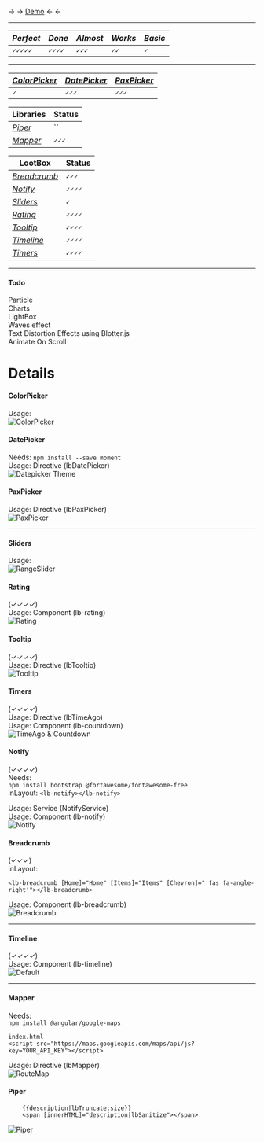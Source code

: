 &rightarrow; &rightarrow; 
[Demo](https://krsln.github.io/NgLootBox)
&leftarrow;  &leftarrow;  
___ 
 *Perfect* | *Done* | *Almost* | *Works* | *Basic*
  --- | --- | --- | --- | ---  
 `✓✓✓✓✓` | `✓✓✓✓` | `✓✓✓` | `✓✓`   | `✓`  
___
 *[ColorPicker](#colorpicker)* | *[DatePicker](#datepicker)* | *[PaxPicker](#paxpicker)*
  --- | ---  | ---  
 `✓`  | `✓✓✓`  | `✓✓✓`  

 Libraries | Status  
 --- | ---  
 *[Piper](#piper)* | ``  
 *[Mapper](#mapper)* | `✓✓✓` 
  
 LootBox | Status 
 --- | ---  
 *[Breadcrumb](#breadcrumb)* | `✓✓✓`  
 *[Notify](#notify)* | `✓✓✓✓`  
 *[Sliders](#sliders)* | `✓`  
 *[Rating](#rating)* | `✓✓✓✓`  
 *[Tooltip](#tooltip)* | `✓✓✓✓`  
 *[Timeline](#timeline)* | `✓✓✓✓`  
 *[Timers](#timers)* | `✓✓✓✓`  
___
#### Todo
Particle   
Charts  
LightBox  
Waves effect  
Text Distortion Effects using Blotter.js  
Animate On Scroll   

# Details
 
#### ColorPicker 
Usage:  
![](Screenshots/ColorPicker.png "ColorPicker")

#### DatePicker
Needs: `npm install --save moment`  
Usage: Directive (lbDatePicker)  
![](Screenshots/Datepicker_Colors.png "Datepicker Theme")

#### PaxPicker
Usage: Directive (lbPaxPicker)  
![](Screenshots/PaxPicker.png "PaxPicker") 
___

#### Sliders
Usage:  
![](Screenshots/RangeSlider.png "RangeSlider")

#### Rating
(✓✓✓✓)  
Usage: Component (lb-rating)  
![](Screenshots/Rating.png "Rating")

#### Tooltip
(✓✓✓✓)  
Usage: Directive (lbTooltip)  
![](Screenshots/Tooltip.png "Tooltip")

#### Timers
(✓✓✓✓)  
Usage: Directive (lbTimeAgo)  
Usage: Component (lb-countdown)  
![](Screenshots/Timer.png "TimeAgo & Countdown") 

#### Notify
(✓✓✓✓)  
Needs:  
`npm install bootstrap @fortawesome/fontawesome-free`  
inLayout: `<lb-notify></lb-notify>`  

Usage: Service (NotifyService)  
Usage: Component (lb-notify)  
![](Screenshots/Notify.png "Notify") 
 
#### Breadcrumb   
(✓✓✓)  
inLayout: 
```
<lb-breadcrumb [Home]="Home" [Items]="Items" [Chevron]="'fas fa-angle-right'"></lb-breadcrumb>
```  
 
Usage: Component (lb-breadcrumb)  
![](Screenshots/Breadcrumb_2020-01-14.png "Breadcrumb") 

___ 
#### Timeline
(✓✓✓✓)  
Usage: Component (lb-timeline)  
![](Screenshots/Timeline_Default_2020-01-10.png "Default") 

___ 

#### Mapper
Needs:  
`npm install @angular/google-maps`
```
index.html
<script src="https://maps.googleapis.com/maps/api/js?key=YOUR_API_KEY"></script>
```  

Usage: Directive (lbMapper)  
![](Screenshots/Mapper_RouteMap.png "RouteMap")

#### Piper
        {{description|lbTruncate:size}}
        <span [innerHTML]="description|lbSanitize"></span>
![](Screenshots/Piper.png "Piper") 
